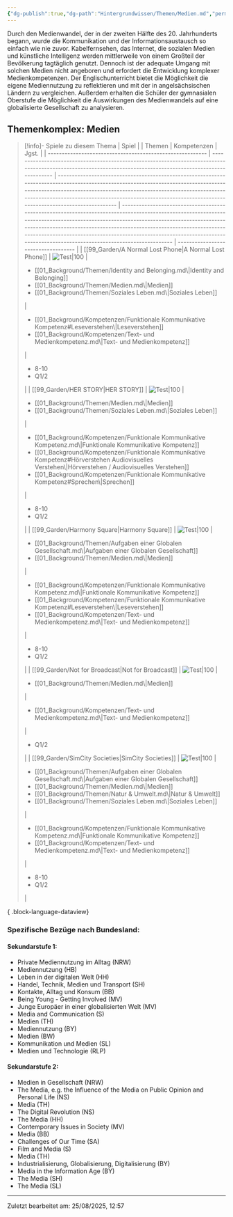 ```yaml
---
{"dg-publish":true,"dg-path":"Hintergrundwissen/Themen/Medien.md","permalink":"/hintergrundwissen/themen/medien/","tags":["topic"],"noteIcon":"1"}
---
```


Durch den Medienwandel, der in der zweiten Hälfte des 20. Jahrhunderts begann, wurde die Kommunikation und der Informationsaustausch so einfach wie nie zuvor. Kabelfernsehen, das Internet, die sozialen Medien und künstliche Intelligenz werden mittlerweile von einem Großteil der Bevölkerung tagtäglich genutzt. Dennoch ist der adequate Umgang mit solchen Medien nicht angeboren und erfordert die Entwicklung komplexer Medienkompetenzen. Der Englischunterricht bietet die Möglichkeit die eigene Mediennutzung zu reflektieren und mit der in angelsächsischen Ländern zu vergleichen. Außerdem erhalten  die Schüler der gymnasialen Oberstufe die Möglichkeit die Auswirkungen des Medienwandels auf eine globalisierte Gesellschaft zu analysieren. 
## Themenkomplex: Medien
>[!info]- Spiele zu diesem Thema
> | Spiel                                                     |                                                                                                                                                                | Themen                                                                                                                                                                                                                                                                                                                | Kompetenzen                                                                                                                                                                                                                                                                                                                                                                                | Jgst.                               |
> | --------------------------------------------------------- | -------------------------------------------------------------------------------------------------------------------------------------------------------------- | --------------------------------------------------------------------------------------------------------------------------------------------------------------------------------------------------------------------------------------------------------------------------------------------------------------------- | ------------------------------------------------------------------------------------------------------------------------------------------------------------------------------------------------------------------------------------------------------------------------------------------------------------------------------------------------------------------------------------------ | ----------------------------------- |
> | [[99_Garden/A Normal Lost Phone\|A Normal Lost Phone]] | ![Test\|100](https://images.igdb.com/igdb/image/upload/t_cover_big/co2kfs.webp)                                                                                | <ul><li>[[01_Background/Themen/Identity and Belonging.md\\|Identity and Belonging]]</li><li>[[01_Background/Themen/Medien.md\\|Medien]]</li><li>[[01_Background/Themen/Soziales Leben.md\\|Soziales Leben]]</li></ul>                                                                                                 | <ul><li>[[01_Background/Kompetenzen/Funktionale Kommunikative Kompetenz#Leseverstehen\\|Leseverstehen]]</li><li>[[01_Background/Kompetenzen/Text- und Medienkompetenz.md\\|Text- und Medienkompetenz]]</li></ul>                                                                                                                                                                        | <ul><li>8-10</li><li>Q1/2</li></ul> |
> | [[99_Garden/HER STORY\|HER STORY]]                     | ![Test\|100](https://m.media-amazon.com/images/M/MV5BMTYwMGY1MDAtMzcyZC00Y2E4LWFjNjgtZjdhNjMyYjM4NDQwXkEyXkFqcGdeQXVyMTA0MTM5NjI2._V1_.jpg)                    | <ul><li>[[01_Background/Themen/Medien.md\\|Medien]]</li><li>[[01_Background/Themen/Soziales Leben.md\\|Soziales Leben]]</li></ul>                                                                                                                                                                                     | <ul><li>[[01_Background/Kompetenzen/Funktionale Kommunikative Kompetenz.md\\|Funktionale Kommunikative Kompetenz]]</li><li>[[01_Background/Kompetenzen/Funktionale Kommunikative Kompetenz#Hörverstehen Audiovisuelles Verstehen\\|Hörverstehen / Audiovisuelles Verstehen]]</li><li>[[01_Background/Kompetenzen/Funktionale Kommunikative Kompetenz#Sprechen\\|Sprechen]]</li></ul> | <ul><li>8-10</li><li>Q1/2</li></ul> |
> | [[99_Garden/Harmony Square\|Harmony Square]]           | ![Test\|100](https://games-im-unterricht.de/sites/default/files/styles/game_bild_cropped_480x270/public/spielbilder/Harmony%20Square%20Logo.PNG?itok=ueAAXUbs) | <ul><li>[[01_Background/Themen/Aufgaben einer Globalen Gesellschaft.md\\|Aufgaben einer Globalen Gesellschaft]]</li><li>[[01_Background/Themen/Medien.md\\|Medien]]</li></ul>                                                                                                                                         | <ul><li>[[01_Background/Kompetenzen/Funktionale Kommunikative Kompetenz.md\\|Funktionale Kommunikative Kompetenz]]</li><li>[[01_Background/Kompetenzen/Funktionale Kommunikative Kompetenz#Leseverstehen\\|Leseverstehen]]</li><li>[[01_Background/Kompetenzen/Text- und Medienkompetenz.md\\|Text- und Medienkompetenz]]</li></ul>                                                     | <ul><li>8-10</li><li>Q1/2</li></ul> |
> | [[99_Garden/Not for Broadcast\|Not for Broadcast]]     | ![Test\|100](https://images.igdb.com/igdb/image/upload/t_cover_big/co5bcn.webp)                                                                                | <ul><li>[[01_Background/Themen/Medien.md\\|Medien]]</li></ul>                                                                                                                                                                                                                                                         | <ul><li>[[01_Background/Kompetenzen/Text- und Medienkompetenz.md\\|Text- und Medienkompetenz]]</li></ul>                                                                                                                                                                                                                                                                                   | <ul><li>Q1/2</li></ul>              |
> | [[99_Garden/SimCity Societies\|SimCity Societies]]     | ![Test\|100](https://assetsio.gnwcdn.com/co1ufe.jpg?width=1200&height=1200&fit=bounds&quality=70&format=jpg&auto=webp)                                         | <ul><li>[[01_Background/Themen/Aufgaben einer Globalen Gesellschaft.md\\|Aufgaben einer Globalen Gesellschaft]]</li><li>[[01_Background/Themen/Medien.md\\|Medien]]</li><li>[[01_Background/Themen/Natur & Umwelt.md\\|Natur & Umwelt]]</li><li>[[01_Background/Themen/Soziales Leben.md\\|Soziales Leben]]</li></ul> | <ul><li>[[01_Background/Kompetenzen/Funktionale Kommunikative Kompetenz.md\\|Funktionale Kommunikative Kompetenz]]</li><li>[[01_Background/Kompetenzen/Text- und Medienkompetenz.md\\|Text- und Medienkompetenz]]</li></ul>                                                                                                                                                                | <ul><li>8-10</li><li>Q1/2</li></ul> |
> 
{ .block-language-dataview}
### Spezifische Bezüge nach Bundesland:

#### Sekundarstufe 1:
- Private Mediennutzung im Alltag (NRW)      
- Mediennutzung (HB) 
- Leben in der digitalen Welt (HH)  
- Handel, Technik, Medien und Transport (SH)
- Kontakte, Alltag und Konsum (BB)
- Being Young - Getting Involved (MV)
- Junge Europäer in einer globalisierten Welt (MV)
- Media and Communication (S)
- Medien (TH)
- Mediennutzung (BY)
- Medien (BW) 
- Kommunikation und Medien (SL)
- Medien und Technologie (RLP) 
#### Sekundarstufe 2:
- Medien in Gesellschaft (NRW)
- The Media, e.g. the Influence of the Media on Public Opinion and Personal Life (NS)
- Media (TH) 
- The Digital Revolution (NS)
- The Media (HH)
- Contemporary Issues in Society (MV)
- Media (BB)
- Challenges of Our Time (SA)
-  Film and Media (S)
- Media (TH)
- Industrialisierung, Globalisierung, Digitalisierung (BY)
- Media in the Information Age (BY)
- The Media (SH)
- The Media (SL)
---
Zuletzt bearbeitet am: 25/08/2025, 12:57